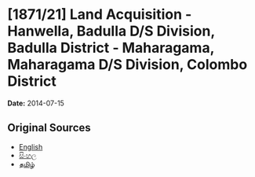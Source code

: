 # [1871/21] Land Acquisition - Hanwella, Badulla D/S Division, Badulla District - Maharagama, Maharagama D/S Division, Colombo District

**Date:** 2014-07-15

## Original Sources

- [English](https://documents.gov.lk/view/extra-gazettes/2014/7/1871-21_E.pdf)
- [සිංහල](https://documents.gov.lk/view/extra-gazettes/2014/7/1871-21_S.pdf)
- [தமிழ்](https://documents.gov.lk/view/extra-gazettes/2014/7/1871-21_T.pdf)
